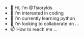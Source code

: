 - 👋 Hi, I’m @Tsiorylds
- 👀 I’m interested in coding
- 🌱 I’m currently learning python
- 💞️ I’m looking to collaborate on ...
- 📫 How to reach me ...

<!---
Tsiorylds/Tsiorylds is a ✨ special ✨ repository because its `README.md` (this file) appears on your GitHub profile.
You can click the Preview link to take a look at your changes.
--->
